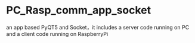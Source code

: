 # PC_Rasp_comm_app_socket
an app based PyQT5 and Socket，it includes a server code running on PC and a client code running on RaspberryPi
